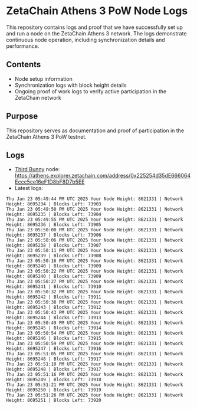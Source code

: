 # ZetaChain Athens 3 PoW Node Logs
This repository contains logs and proof that we have successfully set up and run a node on the ZetaChain Athens 3 network. The logs demonstrate continuous node operation, including synchronization details and performance.

## Contents
- Node setup information
- Synchronization logs with block height details
- Ongoing proof of work logs to verify active participation in the ZetaChain network

## Purpose
This repository serves as documentation and proof of participation in the ZetaChain Athens 3 PoW testnet.

## Logs

- [Third Bunny](https://thirdbunny.xyz/) node: https://athens.explorer.zetachain.com/address/0x225254d35dE666064Eccc5ce16eF1D8bF8D7b5EE
- Latest logs:
```
Thu Jan 23 05:49:44 PM UTC 2025 Your Node Height: 8621331 | Network Height: 8695234 | Blocks Left: 73903
Thu Jan 23 05:49:50 PM UTC 2025 Your Node Height: 8621331 | Network Height: 8695235 | Blocks Left: 73904
Thu Jan 23 05:49:55 PM UTC 2025 Your Node Height: 8621331 | Network Height: 8695236 | Blocks Left: 73905
Thu Jan 23 05:50:00 PM UTC 2025 Your Node Height: 8621331 | Network Height: 8695237 | Blocks Left: 73906
Thu Jan 23 05:50:06 PM UTC 2025 Your Node Height: 8621331 | Network Height: 8695238 | Blocks Left: 73907
Thu Jan 23 05:50:11 PM UTC 2025 Your Node Height: 8621331 | Network Height: 8695239 | Blocks Left: 73908
Thu Jan 23 05:50:16 PM UTC 2025 Your Node Height: 8621331 | Network Height: 8695240 | Blocks Left: 73909
Thu Jan 23 05:50:22 PM UTC 2025 Your Node Height: 8621331 | Network Height: 8695240 | Blocks Left: 73909
Thu Jan 23 05:50:27 PM UTC 2025 Your Node Height: 8621331 | Network Height: 8695241 | Blocks Left: 73910
Thu Jan 23 05:50:32 PM UTC 2025 Your Node Height: 8621331 | Network Height: 8695242 | Blocks Left: 73911
Thu Jan 23 05:50:38 PM UTC 2025 Your Node Height: 8621331 | Network Height: 8695243 | Blocks Left: 73912
Thu Jan 23 05:50:43 PM UTC 2025 Your Node Height: 8621331 | Network Height: 8695244 | Blocks Left: 73913
Thu Jan 23 05:50:49 PM UTC 2025 Your Node Height: 8621331 | Network Height: 8695245 | Blocks Left: 73914
Thu Jan 23 05:50:54 PM UTC 2025 Your Node Height: 8621331 | Network Height: 8695246 | Blocks Left: 73915
Thu Jan 23 05:50:59 PM UTC 2025 Your Node Height: 8621331 | Network Height: 8695247 | Blocks Left: 73916
Thu Jan 23 05:51:05 PM UTC 2025 Your Node Height: 8621331 | Network Height: 8695248 | Blocks Left: 73917
Thu Jan 23 05:51:10 PM UTC 2025 Your Node Height: 8621331 | Network Height: 8695248 | Blocks Left: 73917
Thu Jan 23 05:51:16 PM UTC 2025 Your Node Height: 8621331 | Network Height: 8695249 | Blocks Left: 73918
Thu Jan 23 05:51:21 PM UTC 2025 Your Node Height: 8621331 | Network Height: 8695250 | Blocks Left: 73919
Thu Jan 23 05:51:26 PM UTC 2025 Your Node Height: 8621331 | Network Height: 8695251 | Blocks Left: 73920
```
